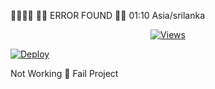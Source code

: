 🚀🚀🚀🚀
🚀🚀 ERROR FOUND 😬😬 01:10 Asia/srilanka

<p align="center">
  <a href="https://github.com/jesonpro/whatsAlexa">
    <img src="https://hits.seeyoufarm.com/api/count/incr/badge.svg?url=https%3A%2F%2Fgithub.com%2Fxjesonpro2%2FAMAZONE&count_bg=%2379C83D&title_bg=%23555555&icon=gitpod.svg&icon_color=%23E7E7E7&title=Views&edge_flat=false" alt="Views"/></a>
  
  </a>


[![Deploy](https://www.herokucdn.com/deploy/button.svg)](https://heroku.com/deploy?template=https://github.com/jesonpro/Amazone)

</a>
 Not Working 😬 Fail Project 
